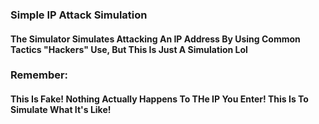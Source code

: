 ### Simple IP Attack Simulation
#### The Simulator Simulates Attacking An IP Address By Using Common Tactics "Hackers" Use, But This Is Just A Simulation Lol
### Remember:
#### This Is Fake! Nothing Actually Happens To THe IP You Enter! This Is To Simulate What It's Like!
